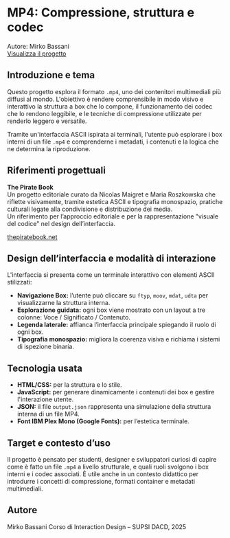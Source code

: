 # MP4: Compressione, struttura e codec  
Autore: Mirko Bassani  
[Visualizza il progetto](https://tuosito.github.io/percorso/progetto)

## Introduzione e tema

Questo progetto esplora il formato `.mp4`, uno dei contenitori multimediali più diffusi al mondo. L'obiettivo è rendere comprensibile in modo visivo e interattivo la struttura a box che lo compone, il funzionamento dei codec che lo rendono leggibile, e le tecniche di compressione utilizzate per renderlo leggero e versatile.  

Tramite un'interfaccia ASCII ispirata ai terminali, l'utente può esplorare i box interni di un file `.mp4` e comprenderne i metadati, i contenuti e la logica che ne determina la riproduzione.

## Riferimenti progettuali

**The Pirate Book**  
Un progetto editoriale curato da Nicolas Maigret e Maria Roszkowska che riflette visivamente, tramite estetica ASCII e tipografia monospazio, pratiche culturali legate alla condivisione e distribuzione dei media.  
Un riferimento per l’approccio editoriale e per la rappresentazione "visuale del codice" nel design dell’interfaccia.


[thepiratebook.net](https://thepiratebook.net)


## Design dell’interfaccia e modalità di interazione

L'interfaccia si presenta come un terminale interattivo con elementi ASCII stilizzati:

- **Navigazione Box:** l’utente può cliccare su `ftyp`, `moov`, `mdat`, `udta` per visualizzarne la struttura interna.  
- **Esplorazione guidata:** ogni box viene mostrato con un layout a tre colonne: Voce / Significato / Contenuto.  
- **Legenda laterale:** affianca l’interfaccia principale spiegando il ruolo di ogni box.  
- **Tipografia monospazio:** migliora la coerenza visiva e richiama i sistemi di ispezione binaria.

## Tecnologia usata

- **HTML/CSS:** per la struttura e lo stile.
- **JavaScript:** per generare dinamicamente i contenuti dei box e gestire l'interazione utente.
- **JSON:** il file `output.json` rappresenta una simulazione della struttura interna di un file MP4.
- **Font IBM Plex Mono (Google Fonts):** per l’estetica terminale.

## Target e contesto d’uso

Il progetto è pensato per studenti, designer e sviluppatori curiosi di capire come è fatto un file `.mp4` a livello strutturale, e quali ruoli svolgono i box interni e i codec associati. È utile anche in un contesto didattico per introdurre i concetti di compressione, formati container e metadati multimediali.

## Autore

Mirko Bassani 
Corso di Interaction Design – SUPSI DACD, 2025  

